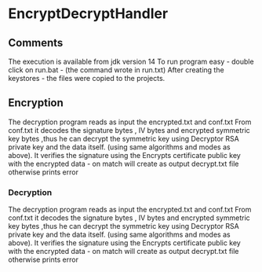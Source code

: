 # EncryptDecryptHandler

## Comments
The execution is available from jdk version 14 
To run program easy - double click on run.bat - (the command wrote in run.txt)
After creating the keystores - the files were copied to the projects.

## Encryption
The decryption program reads as input the encrypted.txt and conf.txt 
From conf.txt it decodes the signature bytes , IV bytes and encrypted symmetric key bytes ,thus he can decrypt the symmetric key using Decryptor RSA private key and the data itself. (using same algorithms and modes as above).
It verifies the signature using the Encrypts certificate public key  with the encrypted data - on match will create as output decrypt.txt file otherwise prints error

### Decryption
The decryption program reads as input the encrypted.txt and conf.txt 
From conf.txt it decodes the signature bytes , IV bytes and encrypted symmetric key bytes ,thus he can decrypt the symmetric key using Decryptor RSA private key and the data itself. (using same algorithms and modes as above).
It verifies the signature using the Encrypts certificate public key  with the encrypted data - on match will create as output decrypt.txt file otherwise prints error

